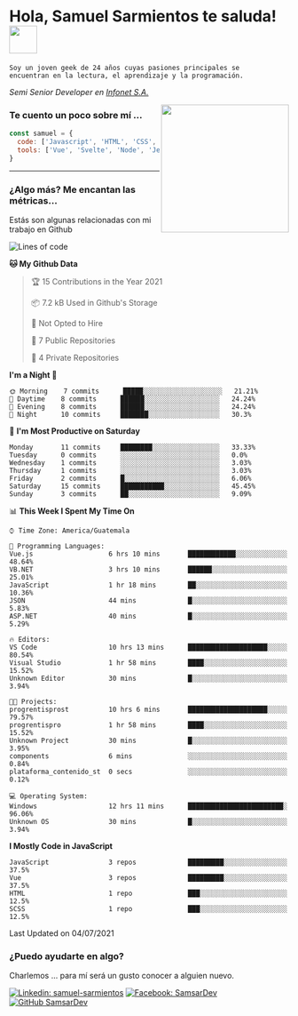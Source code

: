 <h1>Hola, Samuel Sarmientos te saluda! <img src="https://media.giphy.com/media/ZEOAnq3ockGojO0E7n/giphy.gif" width="50"></h1>
<code>Soy un joven geek de 24 años cuyas pasiones principales se
encuentran en la lectura, el aprendizaje y la programación.</code>
<br>
<p><em>Semi Senior Developer en <a href="https://www.progrentis.com/">Infonet S.A.</a>
</em></p>
<img align='right' src="https://media.giphy.com/media/du3J3cXyzhj75IOgvA/giphy.gif" width="230">

### Te cuento un poco sobre mí ...

```javascript
const samuel = {
  code: ['Javascript', 'HTML', 'CSS', 'SASS', 'Python', 'C#'],
  tools: ['Vue', 'Svelte', 'Node', 'Jest', 'Strapi']
}
```
---

### ¿Algo más? Me encantan las métricas...
Estás son algunas relacionadas con mi trabajo en Github

<!--START_SECTION:waka-->
![Lines of code](https://img.shields.io/badge/From%20Hello%20World%20I%27ve%20Written-80325%20lines%20of%20code-blue)

**🐱 My Github Data** 

> 🏆 15 Contributions in the Year 2021
 > 
> 📦 7.2 kB Used in Github's Storage 
 > 
> 🚫 Not Opted to Hire
 > 
> 📜 7 Public Repositories 
 > 
> 🔑 4 Private Repositories  
 > 
**I'm a Night 🦉** 

```text
🌞 Morning    7 commits      █████░░░░░░░░░░░░░░░░░░░░   21.21% 
🌆 Daytime    8 commits      ██████░░░░░░░░░░░░░░░░░░░   24.24% 
🌃 Evening    8 commits      ██████░░░░░░░░░░░░░░░░░░░   24.24% 
🌙 Night      10 commits     ███████░░░░░░░░░░░░░░░░░░   30.3%

```
📅 **I'm Most Productive on Saturday** 

```text
Monday       11 commits     ████████░░░░░░░░░░░░░░░░░   33.33% 
Tuesday      0 commits      ░░░░░░░░░░░░░░░░░░░░░░░░░   0.0% 
Wednesday    1 commits      ░░░░░░░░░░░░░░░░░░░░░░░░░   3.03% 
Thursday     1 commits      ░░░░░░░░░░░░░░░░░░░░░░░░░   3.03% 
Friday       2 commits      █░░░░░░░░░░░░░░░░░░░░░░░░   6.06% 
Saturday     15 commits     ███████████░░░░░░░░░░░░░░   45.45% 
Sunday       3 commits      ██░░░░░░░░░░░░░░░░░░░░░░░   9.09%

```


📊 **This Week I Spent My Time On** 

```text
⌚︎ Time Zone: America/Guatemala

💬 Programming Languages: 
Vue.js                   6 hrs 10 mins       ████████████░░░░░░░░░░░░░   48.64% 
VB.NET                   3 hrs 10 mins       ██████░░░░░░░░░░░░░░░░░░░   25.01% 
JavaScript               1 hr 18 mins        ██░░░░░░░░░░░░░░░░░░░░░░░   10.36% 
JSON                     44 mins             █░░░░░░░░░░░░░░░░░░░░░░░░   5.83% 
ASP.NET                  40 mins             █░░░░░░░░░░░░░░░░░░░░░░░░   5.29%

🔥 Editors: 
VS Code                  10 hrs 13 mins      ████████████████████░░░░░   80.54% 
Visual Studio            1 hr 58 mins        ████░░░░░░░░░░░░░░░░░░░░░   15.52% 
Unknown Editor           30 mins             █░░░░░░░░░░░░░░░░░░░░░░░░   3.94%

🐱‍💻 Projects: 
progrentisprost          10 hrs 6 mins       ████████████████████░░░░░   79.57% 
progrentispro            1 hr 58 mins        ████░░░░░░░░░░░░░░░░░░░░░   15.52% 
Unknown Project          30 mins             █░░░░░░░░░░░░░░░░░░░░░░░░   3.95% 
components               6 mins              ░░░░░░░░░░░░░░░░░░░░░░░░░   0.84% 
plataforma_contenido_st  0 secs              ░░░░░░░░░░░░░░░░░░░░░░░░░   0.12%

💻 Operating System: 
Windows                  12 hrs 11 mins      ████████████████████████░   96.06% 
Unknown OS               30 mins             █░░░░░░░░░░░░░░░░░░░░░░░░   3.94%

```

**I Mostly Code in JavaScript** 

```text
JavaScript               3 repos             █████████░░░░░░░░░░░░░░░░   37.5% 
Vue                      3 repos             █████████░░░░░░░░░░░░░░░░   37.5% 
HTML                     1 repo              ███░░░░░░░░░░░░░░░░░░░░░░   12.5% 
SCSS                     1 repo              ███░░░░░░░░░░░░░░░░░░░░░░   12.5%

```



 Last Updated on 04/07/2021
<!--END_SECTION:waka-->

### ¿Puedo ayudarte en algo?
Charlemos ... para mí será un gusto conocer a alguien nuevo.

[![Linkedin: samuel-sarmientos](https://img.shields.io/badge/-Samuel%20Sarmientos-blue?style=flat-square&logo=Linkedin&logoColor=white)](https://www.linkedin.com/in/samuel-sarmientos)
[![Facebook: SamsarDev](https://img.shields.io/badge/-SamsarDev-white?style=flat-square&logo=Facebook)](https://www.facebook.com/Samsar.Dev)
[![GitHub SamsarDev](https://img.shields.io/github/followers/SamsarDev?label=follow&style=social)](https://github.com/SamsarDev)
